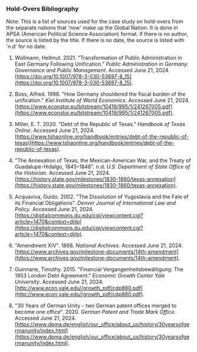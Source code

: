 ### Hold-Overs Bibliography

Note: This is a list of sources used for the case study on hold-overs from the separate nations that 'now' make up the Global Nation. It is done in APSA (American Political Science Association) format. If there is no author, the source is listed by the title. If there is no date, the source is listed with 'n.d' for no date.

1. Wollmann, Hellmut. 2021. "Transformation of Public Administration in East Germany Following Unification." _Public Administration in Germany: Governance and Public Management_. Accessed June 21, 2024. [https://doi.org/10.1007/978-3-030-53697-8_15](https://doi.org/10.1007/978-3-030-53697-8_15).

2. Boss, Alfred. 1998. "How Germany shouldered the fiscal burden of the unification." _Kiel Institute of World Economics_. Accessed June 21, 2024. [https://www.econstor.eu/bitstream/10419/995/1/241267005.pdf](https://www.econstor.eu/bitstream/10419/995/1/241267005.pdf).

3. Miller, E. T. 2020. "Debt of the Republic of Texas." _Handbook of Texas Online_. Accessed June 21, 2024. [https://www.tshaonline.org/handbook/entries/debt-of-the-republic-of-texas](https://www.tshaonline.org/handbook/entries/debt-of-the-republic-of-texas).

4. "The Annexation of Texas, the Mexican-American War, and the Treaty of Guadalupe-Hidalgo, 1845–1848". n.d. _U.S. Department of State Office of the Historian_. Accessed June 21, 2024. [https://history.state.gov/milestones/1830-1860/texas-annexation](https://history.state.gov/milestones/1830-1860/texas-annexation).

5. Acquaviva, Guido. 2002. "The Dissolution of Yugoslavia and the Fate of its Financial Obligations". _Denver Journal of International Law and Policy_. Accessed June 21, 2024. [https://digitalcommons.du.edu/cgi/viewcontent.cgi?article=1470&context=djilp](https://digitalcommons.du.edu/cgi/viewcontent.cgi?article=1470&context=djilp).

6. "Amendment XIV". 1868. _National Archives_. Accessed June 21, 2024. [https://www.archives.gov/milestone-documents/14th-amendment](https://www.archives.gov/milestone-documents/14th-amendment).

7. Guinnane, Timothy. 2015. "Financial Vergangenheitsbewältigung: The 1953 London Debt Agreement." _Economic Growth Center Yale University_. Accessed June 21, 2024. [http://www.econ.yale.edu//growth_pdf/cdp880.pdf](http://www.econ.yale.edu//growth_pdf/cdp880.pdf).

8. "30 Years of German Unity - two German patent offices merged to become one office". 2020. _German Patent and Trade Mark Office_. Accessed June 21, 2024. [https://www.dpma.de/english/our_office/about_us/history/30yearsofgermanunity/index.html](https://www.dpma.de/english/our_office/about_us/history/30yearsofgermanunity/index.html).

